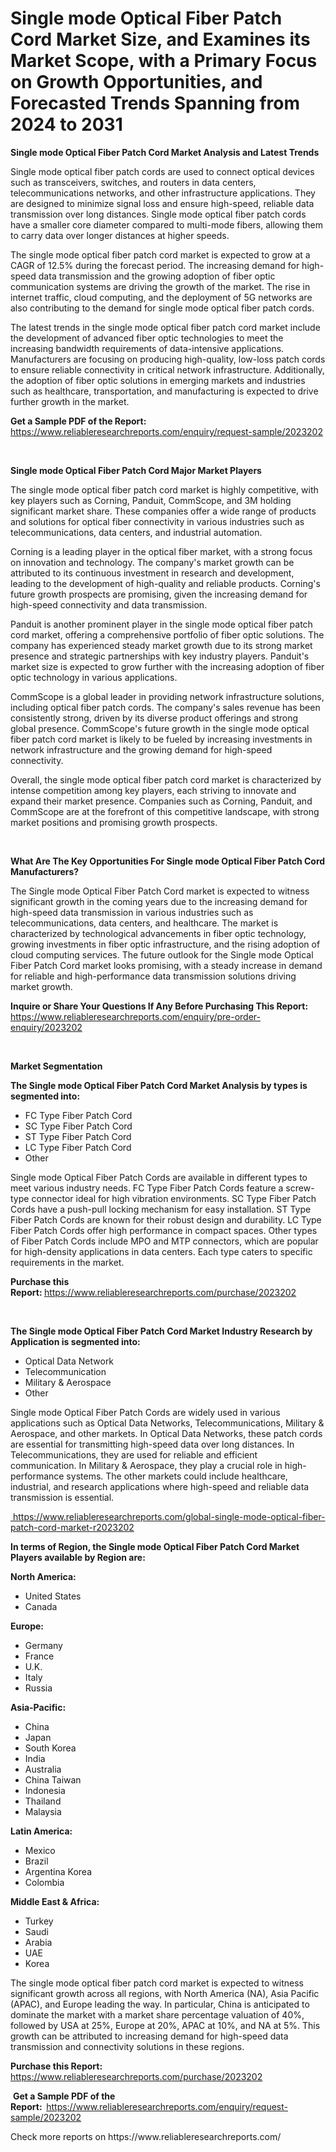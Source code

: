 <p><h1>Single mode Optical Fiber Patch Cord Market Size, and Examines its Market Scope, with a Primary Focus on Growth Opportunities, and Forecasted Trends Spanning from 2024 to 2031</h1></p><p><strong>Single mode Optical Fiber Patch Cord Market Analysis and Latest Trends</strong></p>
<p><p>Single mode optical fiber patch cords are used to connect optical devices such as transceivers, switches, and routers in data centers, telecommunications networks, and other infrastructure applications. They are designed to minimize signal loss and ensure high-speed, reliable data transmission over long distances. Single mode optical fiber patch cords have a smaller core diameter compared to multi-mode fibers, allowing them to carry data over longer distances at higher speeds.</p><p>The single mode optical fiber patch cord market is expected to grow at a CAGR of 12.5% during the forecast period. The increasing demand for high-speed data transmission and the growing adoption of fiber optic communication systems are driving the growth of the market. The rise in internet traffic, cloud computing, and the deployment of 5G networks are also contributing to the demand for single mode optical fiber patch cords.</p><p>The latest trends in the single mode optical fiber patch cord market include the development of advanced fiber optic technologies to meet the increasing bandwidth requirements of data-intensive applications. Manufacturers are focusing on producing high-quality, low-loss patch cords to ensure reliable connectivity in critical network infrastructure. Additionally, the adoption of fiber optic solutions in emerging markets and industries such as healthcare, transportation, and manufacturing is expected to drive further growth in the market.</p></p>
<p><strong>Get a Sample PDF of the Report:&nbsp;</strong> <a href="https://www.reliableresearchreports.com/enquiry/request-sample/2023202">https://www.reliableresearchreports.com/enquiry/request-sample/2023202</a></p>
<p>&nbsp;</p>
<p><strong>Single mode Optical Fiber Patch Cord Major Market Players</strong></p>
<p><p>The single mode optical fiber patch cord market is highly competitive, with key players such as Corning, Panduit, CommScope, and 3M holding significant market share. These companies offer a wide range of products and solutions for optical fiber connectivity in various industries such as telecommunications, data centers, and industrial automation.</p><p>Corning is a leading player in the optical fiber market, with a strong focus on innovation and technology. The company's market growth can be attributed to its continuous investment in research and development, leading to the development of high-quality and reliable products. Corning's future growth prospects are promising, given the increasing demand for high-speed connectivity and data transmission.</p><p>Panduit is another prominent player in the single mode optical fiber patch cord market, offering a comprehensive portfolio of fiber optic solutions. The company has experienced steady market growth due to its strong market presence and strategic partnerships with key industry players. Panduit's market size is expected to grow further with the increasing adoption of fiber optic technology in various applications.</p><p>CommScope is a global leader in providing network infrastructure solutions, including optical fiber patch cords. The company's sales revenue has been consistently strong, driven by its diverse product offerings and strong global presence. CommScope's future growth in the single mode optical fiber patch cord market is likely to be fueled by increasing investments in network infrastructure and the growing demand for high-speed connectivity.</p><p>Overall, the single mode optical fiber patch cord market is characterized by intense competition among key players, each striving to innovate and expand their market presence. Companies such as Corning, Panduit, and CommScope are at the forefront of this competitive landscape, with strong market positions and promising growth prospects.</p></p>
<p>&nbsp;</p>
<p><strong>What Are The Key Opportunities For Single mode Optical Fiber Patch Cord Manufacturers?</strong></p>
<p><p>The Single mode Optical Fiber Patch Cord market is expected to witness significant growth in the coming years due to the increasing demand for high-speed data transmission in various industries such as telecommunications, data centers, and healthcare. The market is characterized by technological advancements in fiber optic technology, growing investments in fiber optic infrastructure, and the rising adoption of cloud computing services. The future outlook for the Single mode Optical Fiber Patch Cord market looks promising, with a steady increase in demand for reliable and high-performance data transmission solutions driving market growth.</p></p>
<p><strong>Inquire or Share Your Questions If Any Before Purchasing This Report:</strong> <a href="https://www.reliableresearchreports.com/enquiry/pre-order-enquiry/2023202">https://www.reliableresearchreports.com/enquiry/pre-order-enquiry/2023202</a></p>
<p>&nbsp;</p>
<p><strong>Market Segmentation</strong></p>
<p><strong>The Single mode Optical Fiber Patch Cord Market Analysis by types is segmented into:</strong></p>
<p><ul><li>FC Type Fiber Patch Cord</li><li>SC Type Fiber Patch Cord</li><li>ST Type Fiber Patch Cord</li><li>LC Type Fiber Patch Cord</li><li>Other</li></ul></p>
<p><p>Single mode Optical Fiber Patch Cords are available in different types to meet various industry needs. FC Type Fiber Patch Cords feature a screw-type connector ideal for high vibration environments. SC Type Fiber Patch Cords have a push-pull locking mechanism for easy installation. ST Type Fiber Patch Cords are known for their robust design and durability. LC Type Fiber Patch Cords offer high performance in compact spaces. Other types of Fiber Patch Cords include MPO and MTP connectors, which are popular for high-density applications in data centers. Each type caters to specific requirements in the market.</p></p>
<p><strong>Purchase this Report:&nbsp;</strong><a href="https://www.reliableresearchreports.com/purchase/2023202">https://www.reliableresearchreports.com/purchase/2023202</a></p>
<p>&nbsp;</p>
<p><strong>The Single mode Optical Fiber Patch Cord Market Industry Research by Application is segmented into:</strong></p>
<p><ul><li>Optical Data Network</li><li>Telecommunication</li><li>Military & Aerospace</li><li>Other</li></ul></p>
<p><p>Single mode Optical Fiber Patch Cords are widely used in various applications such as Optical Data Networks, Telecommunications, Military & Aerospace, and other markets. In Optical Data Networks, these patch cords are essential for transmitting high-speed data over long distances. In Telecommunications, they are used for reliable and efficient communication. In Military & Aerospace, they play a crucial role in high-performance systems. The other markets could include healthcare, industrial, and research applications where high-speed and reliable data transmission is essential.</p></p>
<p><a href="https://www.reliableresearchreports.com/global-single-mode-optical-fiber-patch-cord-market-r2023202">&nbsp;https://www.reliableresearchreports.com/global-single-mode-optical-fiber-patch-cord-market-r2023202</a></p>
<p><strong>In terms of Region, the Single mode Optical Fiber Patch Cord Market Players available by Region are:</strong></p>
<p>
    <p> <strong> North America: </strong>
        <ul>
            <li>United States</li>
            <li>Canada</li>
        </ul>
        </p> 
    <p> <strong> Europe: </strong>
        <ul>
            <li>Germany</li>
            <li>France</li>
            <li>U.K.</li>
            <li>Italy</li>
            <li>Russia</li>
        </ul>
        </p> 
    <p> <strong> Asia-Pacific: </strong>
        <ul>
            <li>China</li>
            <li>Japan</li>
            <li>South Korea</li>
            <li>India</li>
            <li>Australia</li>
            <li>China Taiwan</li>
            <li>Indonesia</li>
            <li>Thailand</li>
            <li>Malaysia</li>
        </ul>
        </p> 
    <p> <strong> Latin America: </strong>
        <ul>
            <li>Mexico</li>
            <li>Brazil</li>
            <li>Argentina Korea</li>
            <li>Colombia</li>
        </ul>
        </p> 
    <p> <strong> Middle East & Africa: </strong>
        <ul>
            <li>Turkey</li>
            <li>Saudi</li>
            <li>Arabia</li>
            <li>UAE</li>
            <li>Korea</li>
        </ul>
    </p>
    </p>
<p><p>The single mode optical fiber patch cord market is expected to witness significant growth across all regions, with North America (NA), Asia Pacific (APAC), and Europe leading the way. In particular, China is anticipated to dominate the market with a market share percentage valuation of 40%, followed by USA at 25%, Europe at 20%, APAC at 10%, and NA at 5%. This growth can be attributed to increasing demand for high-speed data transmission and connectivity solutions in these regions.</p></p>
<p><strong>Purchase this Report: </strong><a href="https://www.reliableresearchreports.com/purchase/2023202">https://www.reliableresearchreports.com/purchase/2023202</a></p>
<p>&nbsp;<strong>Get a Sample PDF of the Report:&nbsp;&nbsp;</strong><a href="https://www.reliableresearchreports.com/enquiry/request-sample/2023202">https://www.reliableresearchreports.com/enquiry/request-sample/2023202</a></p>
<p><strong></strong></p>
<p>Check more reports on https://www.reliableresearchreports.com/</p>